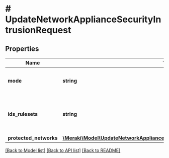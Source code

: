 # # UpdateNetworkApplianceSecurityIntrusionRequest

## Properties

Name | Type | Description | Notes
------------ | ------------- | ------------- | -------------
**mode** | **string** | Set mode to &#39;disabled&#39;/&#39;detection&#39;/&#39;prevention&#39; (optional - omitting will leave current config unchanged) | [optional]
**ids_rulesets** | **string** | Set the detection ruleset &#39;connectivity&#39;/&#39;balanced&#39;/&#39;security&#39; (optional - omitting will leave current config unchanged). Default value is &#39;balanced&#39; if none currently saved | [optional]
**protected_networks** | [**\Meraki\Model\UpdateNetworkApplianceSecurityIntrusionRequestProtectedNetworks**](UpdateNetworkApplianceSecurityIntrusionRequestProtectedNetworks.md) |  | [optional]

[[Back to Model list]](../../README.md#models) [[Back to API list]](../../README.md#endpoints) [[Back to README]](../../README.md)

